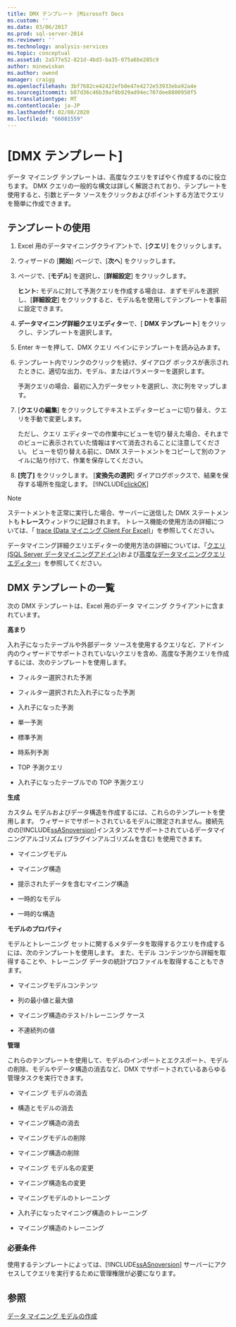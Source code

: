 ```yaml
---
title: DMX テンプレート |Microsoft Docs
ms.custom: ''
ms.date: 03/06/2017
ms.prod: sql-server-2014
ms.reviewer: ''
ms.technology: analysis-services
ms.topic: conceptual
ms.assetid: 2a577e52-821d-4bd3-ba35-075a6be285c9
author: minewiskan
ms.author: owend
manager: craigg
ms.openlocfilehash: 3bf7682ce42422efb0e47e4272e53933eba92a4e
ms.sourcegitcommit: b87d36c46b39af8b929ad94ec707dee8800950f5
ms.translationtype: MT
ms.contentlocale: ja-JP
ms.lasthandoff: 02/08/2020
ms.locfileid: "66081559"
---
```

# <a name="dmx-templates"></a>[DMX テンプレート]
  データ マイニング テンプレートは、高度なクエリをすばやく作成するのに役立ちます。 DMX クエリの一般的な構文は詳しく解説されており、テンプレートを使用すると、引数とデータ ソースをクリックおよびポイントする方法でクエリを簡単に作成できます。  
  
## <a name="using-the-templates"></a>テンプレートの使用  
  
1.  Excel 用のデータマイニングクライアントで、[**クエリ**] をクリックします。  
  
2.  ウィザードの [**開始**] ページで、[**次へ**] をクリックします。  
  
3.  ページで、[**モデル**] を選択し、[**詳細設定**] をクリックします。  
  
     **ヒント:** モデルに対して予測クエリを作成する場合は、まずモデルを選択し、[**詳細設定**] をクリックすると、モデル名を使用してテンプレートを事前に設定できます。  
  
4.  **データマイニング詳細クエリエディター**で、[ **DMX テンプレート**] をクリックし、テンプレートを選択します。  
  
5.  Enter キーを押して、DMX クエリ ペインにテンプレートを読み込みます。  
  
6.  テンプレート内でリンクのクリックを続け、ダイアログ ボックスが表示されたときに、適切な出力、モデル、またはパラメーターを選択します。  
  
     予測クエリの場合、最初に入力データセットを選択し、次に列をマップします。  
  
7.  [**クエリの編集**] をクリックしてテキストエディタービューに切り替え、クエリを手動で変更します。  
  
     ただし、クエリ エディターでの作業中にビューを切り替えた場合、それまでのビューに表示されていた情報はすべて消去されることに注意してください。 ビューを切り替える前に、DMX ステートメントをコピーして別のファイルに貼り付けて、作業を保存してください。  
  
8.  **[完了]** をクリックします。 [**変換先の選択**] ダイアログボックスで、結果を保存する場所を指定します。 [!INCLUDE[clickOK](../includes/clickok-md.md)]  
  
> [!NOTE]  
>  ステートメントを正常に実行した場合、サーバーに送信した DMX ステートメントも**トレース**ウィンドウに記録されます。 トレース機能の使用方法の詳細については、「 [trace &#40;Data マイニング Client For Excel&#41;](trace-data-mining-client-for-excel.md)」を参照してください。  
  
 データマイニング詳細クエリエディターの使用方法の詳細については、「[クエリ &#40;SQL Server データマイニングアドイン&#41;](query-sql-server-data-mining-add-ins.md)および[高度なデータマイニングクエリエディター](advanced-data-mining-query-editor.md)」を参照してください。  
  
## <a name="list-of-dmx-templates"></a>DMX テンプレートの一覧  
 次の DMX テンプレートは、Excel 用のデータ マイニング クライアントに含まれています。  
  
 **高まり**  
  
 入れ子になったテーブルや外部データ ソースを使用するクエリなど、アドイン内のウィザードでサポートされていないクエリを含め、高度な予測クエリを作成するには、次のテンプレートを使用します。  
  
-   フィルター選択された予測  
  
-   フィルター選択された入れ子になった予測  
  
-   入れ子になった予測  
  
-   単一予測  
  
-   標準予測  
  
-   時系列予測  
  
-   TOP 予測クエリ  
  
-   入れ子になったテーブルでの TOP 予測クエリ  
  
 **生成**  
  
 カスタム モデルおよびデータ構造を作成するには、これらのテンプレートを使用します。 ウィザードでサポートされているモデルに限定されません。接続先のの[!INCLUDE[ssASnoversion](../includes/ssasnoversion-md.md)]インスタンスでサポートされているデータマイニングアルゴリズム (プラグインアルゴリズムを含む) を使用できます。  
  
-   マイニングモデル  
  
-   マイニング構造  
  
-   提示されたデータを含むマイニング構造  
  
-   一時的なモデル  
  
-   一時的な構造  
  
 **モデルのプロパティ**  
  
 モデルとトレーニング セットに関するメタデータを取得するクエリを作成するには、次のテンプレートを使用します。 また、モデル コンテンツから詳細を取得することや、トレーニング データの統計プロファイルを取得することもできます。  
  
-   マイニングモデルコンテンツ  
  
-   列の最小値と最大値  
  
-   マイニング構造のテスト/トレーニング ケース  
  
-   不連続列の値  
  
 **管理**  
  
 これらのテンプレートを使用して、モデルのインポートとエクスポート、モデルの削除、モデルやデータ構造の消去など、DMX でサポートされているあらゆる管理タスクを実行できます。  
  
-   マイニング モデルの消去  
  
-   構造とモデルの消去  
  
-   マイニング構造の消去  
  
-   マイニングモデルの削除  
  
-   マイニング構造の削除  
  
-   マイニング モデル名の変更  
  
-   マイニング構造名の変更  
  
-   マイニングモデルのトレーニング  
  
-   入れ子になったマイニング構造のトレーニング  
  
-   マイニング構造のトレーニング  
  
### <a name="requirements"></a>必要条件  
 使用するテンプレートによっては、[!INCLUDE[ssASnoversion](../includes/ssasnoversion-md.md)] サーバーにアクセスしてクエリを実行するために管理権限が必要になります。  
  
## <a name="see-also"></a>参照  
 [データ マイニング モデルの作成](creating-a-data-mining-model.md)  
  
  
